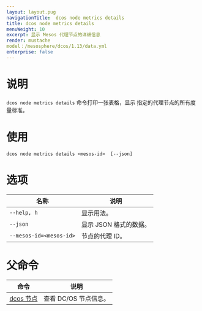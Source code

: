 ```yaml
---
layout: layout.pug
navigationTitle:  dcos node metrics details
title: dcos node metrics details
menuWeight: 10
excerpt: 显示 Mesos 代理节点的详细信息
render: mustache
model：/mesosphere/dcos/1.13/data.yml
enterprise: false
---
```


# 说明

`dcos node metrics details` 命令打印一张表格，显示 <mesos-id> 指定的代理节点的所有度量标准。

# 使用

```
dcos node metrics details <mesos-id>  [--json]
```

# 选项

| 名称 | 说明 |
|---------|-------------|
| `--help, h` | 显示用法。 |
| `--json` | 显示 JSON 格式的数据。|
| `--mesos-id=<mesos-id>` | 节点的代理 ID。|

# 父命令

| 命令 | 说明 |
|---------|-------------|
| [dcos 节点](/mesosphere/dcos/1.13/cli/command-reference/dcos-node/) | 查看 DC/OS 节点信息。|


